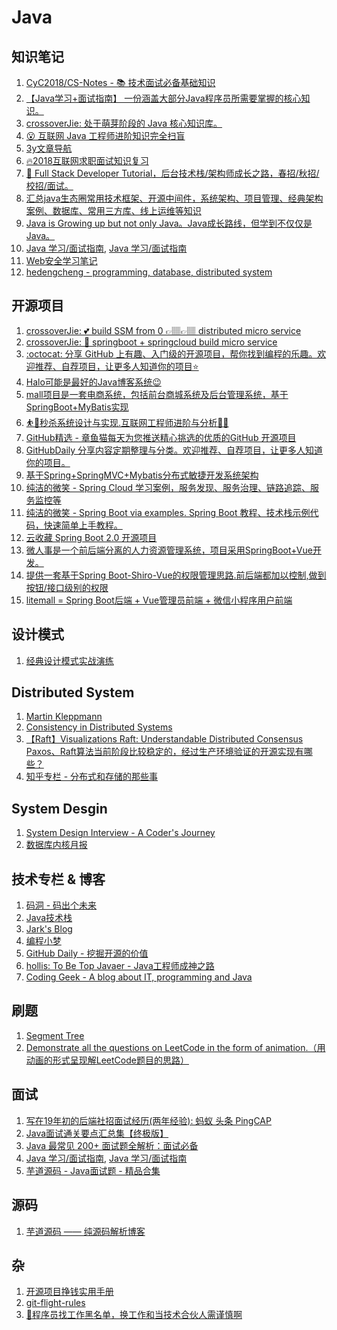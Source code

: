 # Java

## 知识笔记
  1. [CyC2018/CS-Notes - 📚 技术面试必备基础知识](https://github.com/CyC2018/CS-Notes)</br>
  2. [【Java学习+面试指南】 一份涵盖大部分Java程序员所需要掌握的核心知识。](https://github.com/Snailclimb/JavaGuide)</br>
  3. [crossoverJie: 处于萌芽阶段的 Java 核心知识库。](https://github.com/crossoverJie/JCSprout)</br>
  4. [😮 互联网 Java 工程师进阶知识完全扫盲](https://github.com/doocs/advanced-java)
  5. [3y文章导航](https://github.com/ZhongFuCheng3y/3y)
  6. [🔥2018互联网求职面试知识复习](https://github.com/it-interview/EasyJob)
  7. [🚀 Full Stack Developer Tutorial，后台技术栈/架构师成长之路，春招/秋招/校招/面试。](https://github.com/frank-lam/fullstack-tutorial)
  8. [汇总java生态圈常用技术框架、开源中间件，系统架构、项目管理、经典架构案例、数据库、常用三方库、线上运维等知识](https://github.com/aalansehaiyang/technology-talk)
  9. [Java is Growing up but not only Java。Java成长路线，但学到不仅仅是Java。](https://github.com/javagrowing/JGrowing)
  10. [Java 学习/面试指南](http://snailclimb.top/JavaGuide/#/), [Java 学习/面试指南](https://snailclimb.gitee.io/javaguide/#/)
  11. [Web安全学习笔记](https://github.com/LyleMi/Learn-Web-Hacking)
  12. [hedengcheng - programming, database, distributed system](https://github.com/hedengcheng/tech)
  
## 开源项目
  1. [crossoverJie: 💕 build SSM from 0 👉🏽👉🏽 distributed micro service](https://github.com/crossoverJie/SSM)
  2. [crossoverJie: 👬 springboot + springcloud build micro service](https://github.com/crossoverJie/springboot-cloud)
  3. [:octocat: 分享 GitHub 上有趣、入门级的开源项目，帮你找到编程的乐趣。欢迎推荐、自荐项目，让更多人知道你的项目⭐️](https://github.com/521xueweihan/HelloGitHub)
  4. [Halo可能是最好的Java博客系统😉](https://github.com/ruibaby/halo)
  5. [mall项目是一套电商系统，包括前台商城系统及后台管理系统，基于SpringBoot+MyBatis实现](https://github.com/macrozheng/mall)
  6. [⛹️🐘秒杀系统设计与实现.互联网工程师进阶与分析🙋🐓](https://github.com/qiurunze123/miaosha)
  7. [GitHub精选 - 章鱼猫每天为您推送精心挑选的优质的GitHub 开源项目](https://zhuanlan.zhihu.com/githubdaily)
  8. [GitHubDaily 分享内容定期整理与分类。欢迎推荐、自荐项目，让更多人知道你的项目。](https://github.com/GitHubDaily/GitHubDaily)
  9. [基于Spring+SpringMVC+Mybatis分布式敏捷开发系统架构](https://github.com/shuzheng/zheng)
  10. [纯洁的微笑 - Spring Cloud 学习案例，服务发现、服务治理、链路追踪、服务监控等](https://github.com/ityouknow/spring-cloud-examples)
  11. [纯洁的微笑 - Spring Boot via examples. Spring Boot 教程、技术栈示例代码，快速简单上手教程。](https://github.com/ityouknow/spring-boot-examples)
  12. [云收藏 Spring Boot 2.0 开源项目](https://github.com/cloudfavorites/favorites-web)
  13. [微人事是一个前后端分离的人力资源管理系统，项目采用SpringBoot+Vue开发。](https://github.com/lenve/vhr)
  14. [提供一套基于Spring Boot-Shiro-Vue的权限管理思路.前后端都加以控制,做到按钮/接口级别的权限](https://github.com/Heeexy/SpringBoot-Shiro-Vue)
  15. [litemall = Spring Boot后端 + Vue管理员前端 + 微信小程序用户前端](https://github.com/linlinjava/litemall)

## 设计模式
  1. [经典设计模式实战演练](https://gitbook.cn/gitchat/column/5b1e3647294fb04d7c22b783#catalog)</br>
  

## Distributed System
  1. [Martin Kleppmann](martin.kleppmann.com)
  2. [Consistency in Distributed Systems](https://mwhittaker.github.io/consistency_in_distributed_systems/)</br>
  3. [【Raft】Visualizations Raft: Understandable Distributed Consensus](http://thesecretlivesofdata.com/raft/)</br>
     [Paxos、Raft算法当前阶段比较稳定的，经过生产环境验证的开源实现有哪些？](https://www.zhihu.com/question/53344734)
  4. [知乎专栏 - 分布式和存储的那些事](https://zhuanlan.zhihu.com/distributed-storage)
  
## System Desgin 
  1. [System Design Interview - A Coder's Journey](http://www.acodersjourney.com/tag/system-design-interviews/)
  2. [数据库内核月报](http://mysql.taobao.org/monthly/)

## 技术专栏 & 博客
  1. [码洞 - 码出个未来](https://zhuanlan.zhihu.com/codehole)
  2. [Java技术栈](https://www.zhihu.com/people/itroad/activities)
  3. [Jark's Blog](wuchong.me/archives/)
  4. [编程小梦](https://blog.bcmeng.com/)
  5. [GitHub Daily - 挖掘开源的价值](https://www.zhihu.com/people/githubdaily/activities)
  6. [hollis: To Be Top Javaer - Java工程师成神之路](https://github.com/hollischuang/toBeTopJavaer)
  7. [Coding Geek - A blog about IT, programming and Java](coding-geek.com)

## 刷题
  1. [Segment Tree](https://jackalsin.gitbooks.io/algorithm/content/Topic/segment-tree.html)
  2. [Demonstrate all the questions on LeetCode in the form of animation.（用动画的形式呈现解LeetCode题目的思路）](https://github.com/MisterBooo/LeetCodeAnimation)

## 面试
  1. [写在19年初的后端社招面试经历(两年经验): 蚂蚁 头条 PingCAP](https://aylei.github.io/blog/interview-experience/)
  2. [Java面试通关要点汇总集【终极版】](http://blog.720ui.com/2018/java_interview_final/?from=groupmessage&isappinstalled=0)
  3. [Java 最常见 200+ 面试题全解析：面试必备](https://gitbook.cn/books/5c6e1937c73f4717175f7477/index.html)
  4. [Java 学习/面试指南](http://snailclimb.top/JavaGuide/#/), [Java 学习/面试指南](https://snailclimb.gitee.io/javaguide/#/)
  5. [芋道源码 - Java面试题 - 精品合集](www.iocoder.cn/Interview/good-collection/?title)
  
## 源码
  1. [芋道源码 —— 纯源码解析博客](www.iocoder.cn)
  
  
## 杂
  1. [开源项目挣钱实用手册](https://github.com/wizicer/FinancialSupportForOpenSource)
  2. [git-flight-rules](https://github.com/k88hudson/git-flight-rules)
  3. [🙈程序员找工作黑名单，换工作和当技术合伙人需谨慎啊](https://github.com/shengxinjing/programmer-job-blacklist)
